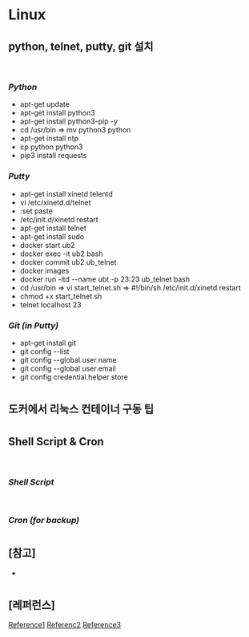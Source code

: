 # Linux

## python, telnet, putty, git 설치

<br>

### _Python_

- apt-get update
- apt-get install python3
- apt-get install python3-pip -y
- cd /usr/bin => mv python3 python
- apt-get install ntp
- cp python python3
- pip3 install requests

### _Putty_

- apt-get install xinetd telentd
- vi /etc/xinetd.d/telnet
- :set paste
- /etc/init.d/xinetd restart
- apt-get install telnet
- apt-get install sudo
- docker start ub2
- docker exec -it ub2 bash
- docker commit ub2 ub_telnet
- docker images
- docker run -itd --name ubt -p 23:23 ub_telnet bash
- cd /usr/bin => vi start_telnet.sh => #!/bin/sh /etc/init.d/xinetd restart
- chmod +x start_telnet.sh
- telnet localhost 23

### _Git (in Putty)_

- apt-get install git
- git config --list
- git config --global user.name <github-username>
- git config --global user.email <email>
- git config credential.helper store

#

## 도커에서 리눅스 컨테이너 구동 팁

#

## Shell Script & Cron

<br>

### _Shell Script_

<br>

### _Cron (for backup)_

#

## [참고]

-

#

## [레퍼런스]

[Reference1](https://www.youtube.com/watch?v=LQauC9s_8z4&list=PLEOnZ6GeucBVj0V5JFQx_6XBbZrrynzMh&index=7)
[Referenc2](https://www.youtube.com/watch?v=9qGVr4W4raY&list=PLEOnZ6GeucBVj0V5JFQx_6XBbZrrynzMh&index=8)
[Reference3](https://www.youtube.com/watch?v=035pZp2R50M&list=PLEOnZ6GeucBVj0V5JFQx_6XBbZrrynzMh&index=9)
